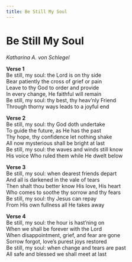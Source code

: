 ```yaml
---
title: Be Still My Soul
---
```


# Be Still My Soul

_Katharina A. von Schlegel_

**Verse 1**  
Be still, my soul: the Lord is on thy side  
Bear patiently the cross of grief or pain  
Leave to thy God to order and provide  
In every change, He faithful will remain  
Be still, my soul: thy best, thy heav’nly Friend  
Through thorny ways leads to a joyful end  

**Verse 2**  
Be still, my soul: thy God doth undertake  
To guide the future, as He has the past  
Thy hope, thy confidence let nothing shake  
All now mysterious shall be bright at last  
Be still, my soul: the waves and winds still know  
His voice Who ruled them while He dwelt below  

**Verse 3**  
Be still, my soul: when dearest friends depart  
And all is darkened in the vale of tears  
Then shalt thou better know His love, His heart  
Who comes to soothe thy sorrow and thy fears  
Be still, my soul: thy Jesus can repay  
From His own fullness all He takes away  

**Verse 4**  
Be still, my soul: the hour is hast’ning on  
When we shall be forever with the Lord  
When disappointment, grief, and fear are gone  
Sorrow forgot, love’s purest joys restored  
Be still, my soul: when change and tears are past  
All safe and blessed we shall meet at last  
